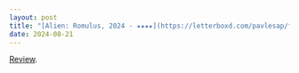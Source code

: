 ```yaml
---
layout: post
title: "[Alien: Romulus, 2024 - ★★★★](https://letterboxd.com/pavlesap/film/alien-romulus/1/)"
date: 2024-08-21
---
```


[Review](https://letterboxd.com/pavlesap/film/alien-romulus/1/).
